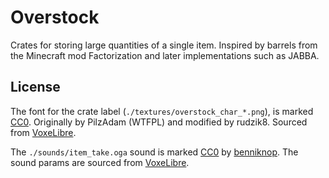 # Overstock

Crates for storing large quantities of a single item. Inspired by barrels from
the Minecraft mod Factorization and later implementations such as JABBA.

## License

The font for the crate label (`./textures/overstock_char_*.png`), is marked
[CC0](https://creativecommons.org/publicdomain/zero/1.0/). Originally by
PilzAdam (WTFPL) and modified by rudzik8. Sourced from
[VoxeLibre](https://git.minetest.land/VoxeLibre/VoxeLibre/src/branch/master/mods/ITEMS/mcl_signs).

The `./sounds/item_take.oga` sound is marked
[CC0](https://creativecommons.org/publicdomain/zero/1.0/) by
[benniknop](https://freesound.org/people/benniknop/sounds/317848/). The sound
params are sourced from
[VoxeLibre](https://git.minetest.land/VoxeLibre/VoxeLibre/src/commit/e8c4718483b7383a3b4400d6b6d5613151a5c872/mods/ENTITIES/mcl_item_entity).
